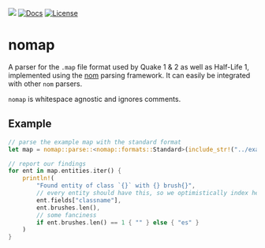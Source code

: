 [![](http://meritbadge.herokuapp.com/nomap)](https://crates.io/crates/nomap)
[![Docs](https://docs.rs/nomap/badge.svg)](https://docs.rs/nomap/)
[![License](https://img.shields.io/badge/license-MIT-blue.svg)]()
# nomap
A parser for the `.map` file format used by Quake 1 & 2 as well as Half-Life 1,
implemented using the [nom](https://www.crates.io/crates/nom) parsing framework. It can
easily be integrated with other `nom` parsers.

`nomap` is whitespace agnostic and ignores comments.

## Example
```rust
// parse the example map with the standard format
let map = nomap::parse::<nomap::formats::Standard>(include_str!("../examples/example.map")).unwrap();

// report our findings
for ent in map.entities.iter() {
    println!(
        "Found entity of class `{}` with {} brush{}",
        // every entity should have this, so we optimistically index here
        ent.fields["classname"],
        ent.brushes.len(),
        // some fanciness
        if ent.brushes.len() == 1 { "" } else { "es" }
    )
}
```
